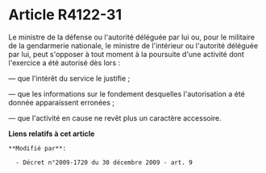 # Article R4122-31

Le ministre de la défense ou     l'autorité déléguée par lui ou, pour le militaire de la gendarmerie nationale, le ministre
de l'intérieur ou l'autorité déléguée par lui, peut s'opposer à tout moment à la poursuite d'une activité dont l'exercice a
été autorisé dès lors : 

― que l'intérêt du service le justifie ; 

― que les informations sur le fondement desquelles l'autorisation a été donnée apparaissent erronées ; 

― que l'activité en cause ne revêt plus un caractère accessoire.

**Liens relatifs à cet article**

	**Modifié par**:

	  - Décret n°2009-1720 du 30 décembre 2009 - art. 9
